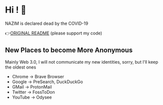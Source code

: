 # Hi ! 👋

NAZIM is declared dead by the COVID-19

👉[ORIGINAL README](https://github.com/nazimboudeffa/nazimboudeffa/blob/main/README-more.md) (please support my code)

## New Places to become More Anonymous

Mainly Web 3.0, I will not communicate my new identities, sorry, but I'll keep the oldest ones

- Chrome -> Brave Browser
- Google -> PreSearch, DuckDuckGo
- GMail -> ProtonMail
- Twitter -> FossToDon
- YouTube -> Odysee
